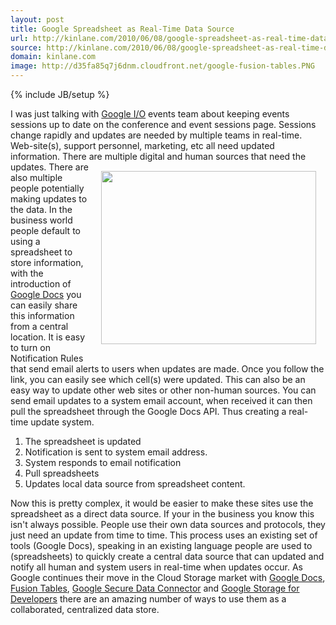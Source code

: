 ```yaml
---
layout: post
title: Google Spreadsheet as Real-Time Data Source
url: http://kinlane.com/2010/06/08/google-spreadsheet-as-real-time-data-source/
source: http://kinlane.com/2010/06/08/google-spreadsheet-as-real-time-data-source/
domain: kinlane.com
image: http://d35fa85q7j6dnm.cloudfront.net/google-fusion-tables.PNG
---
```

{% include JB/setup %}<p><!DOCTYPE html PUBLIC "-//W3C//DTD XHTML 1.0 Transitional//EN"
    "http://www.w3.org/TR/xhtml1/DTD/xhtml1-transitional.dtd">
<html xmlns="http://www.w3.org/1999/xhtml">
  <head>
    <title></title>
  </head>
  <body>
    I was just talking with <a href="http://code.google.com/events/io/2010/">Google I/O</a> events team about keeping events sessions up to date on the conference and event sessions page. Sessions
    change rapidly and updates are needed by multiple teams in real-time. Web-site(s), support personnel, marketing, etc all need updated information. There are multiple digital and human sources
    that need the updates.<img style="padding: 15px;" title="Google Data" src="http://d35fa85q7j6dnm.cloudfront.net/google-fusion-tables.PNG" alt="" width="344" height="277" align="right" /> There
    are also multiple people potentially making updates to the data. In the business world people default to using a spreadsheet to store information, with the introduction of <a href=
    "http://docs.google.com">Google Docs</a> you can easily share this information from a central location. It is easy to turn on Notification Rules that send email alerts to users when updates are
    made. Once you follow the link, you can easily see which cell(s) were updated. This can also be an easy way to update other web sites or other non-human sources. You can send email updates to a
    system email account, when received it can then pull the spreadsheet through the Google Docs API. Thus creating a real-time update system.
    <ol class="mainlist">
      <li>The spreadsheet is updated
      </li>
      <li>Notification is sent to system email address.
      </li>
      <li>System responds to email notification
      </li>
      <li>Pull spreadsheets
      </li>
      <li>Updates local data source from spreadsheet content.
      </li>
    </ol>Now this is pretty complex, it would be easier to make these sites use the spreadsheet as a direct data source. If your in the business you know this isn't always possible. People use their
    own data sources and protocols, they just need an update from time to time. This process uses an existing set of tools (Google Docs), speaking in an existing language people are used to
    (spreadsheets) to quickly create a central data source that can updated and notify all human and system users in real-time when updates occur. As Google continues their move in the Cloud Storage
    market with <a href="http://docs.google.com">Google Docs</a>, <a href="http://tables.googlelabs.com">Fusion Tables</a>, <a href="http://code.google.com/securedataconnector/">Google Secure Data
    Connector</a> and <a href="http://code.google.com/apis/storage/">Google Storage for Developers</a> there are an amazing number of ways to use them as a collaborated, centralized data store.
  </body>
</html></p>
